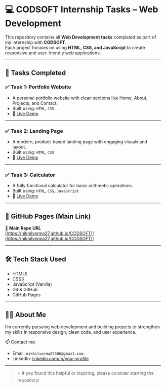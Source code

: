 # 💻 CODSOFT Internship Tasks – Web Development

This repository contains all **Web Development tasks** completed as part of my internship with **CODSOFT**.  
Each project focuses on using **HTML, CSS, and JavaScript** to create responsive and user-friendly web applications.

---

## 📌 Tasks Completed

### ✅ Task 1: Portfolio Website
- A personal portfolio website with clean sections like Home, About, Projects, and Contact.
- Built using: `HTML`, `CSS`
- 🔗 [Live Demo](https://nikhilverma27.github.io/CODSOFT/Task%201-Portfolio/)

---

### ✅ Task 2: Landing Page
- A modern, product-based landing page with engaging visuals and layout.
- Built using: `HTML`, `CSS`
- 🔗 [Live Demo](https://nikhilverma27.github.io/CODSOFT/Task%202-%20Landing%20Page/)

---

### ✅ Task 3: Calculator
- A fully functional calculator for basic arithmetic operations.
- Built using: `HTML`, `CSS`, `JavaScript`
- 🔗 [Live Demo](https://nikhilverma27.github.io/CODSOFT/Task%203-%20Calculator/)

---

## 🚀 GitHub Pages (Main Link)

🔗 **Main Repo URL**  
[https://nikhilverma27.github.io/CODSOFT/](https://nikhilverma27.github.io/CODSOFT/)

---

## 🛠 Tech Stack Used

- HTML5  
- CSS3  
- JavaScript (Vanilla)  
- Git & GitHub  
- GitHub Pages

---

## 🙋‍♂️ About Me

I’m currently pursuing web development and building projects to strengthen my skills in responsive design, clean code, and user experience.

📫 Contact me:  
- Email: `nikhilverma27506@gmail.com`  
- LinkedIn: [linkedin.com/in/your-profile](https://www.linkedin.com/in/nikhil-verma-642603352/)

---

> ⭐ If you found this helpful or inspiring, please consider starring the repository!
